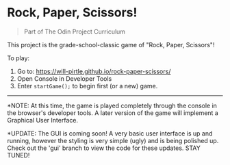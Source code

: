 # Rock, Paper, Scissors!

> Part of The Odin Project Curriculum

This project is the grade-school-classic game of "Rock, Paper, Scissors"! 

To play:
 1. Go to: <https://will-pirtle.github.io/rock-paper-scissors/>
 2. Open Console in Developer Tools
 3. Enter `startGame();` to begin first (or a new) game.

---

*NOTE: At this time, the game is played completely through the console in the browser's developer tools. A later version of the game will implement a Graphical User Interface.

*UPDATE: The GUI is coming soon! A very basic user interface is up and running, however the styling is very simple (ugly) and is being polished up. Check out the 'gui' branch to view the code for these updates. STAY TUNED!